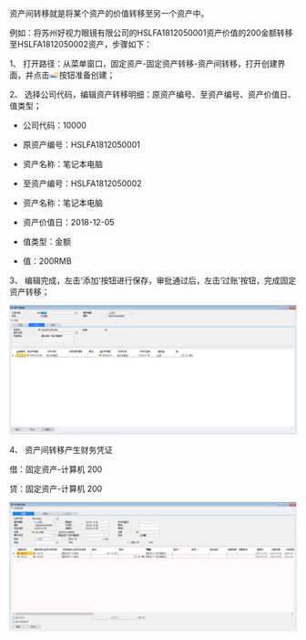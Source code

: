 资产间转移就是将某个资产的价值转移至另一个资产中。

例如：将苏州好视力眼镜有限公司的HSLFA1812050001资产价值的200金额转移至HSLFA1812050002资产，步骤如下：

1、 打开路径：从菜单窗口，固定资产-固定资产转移-资产间转移，打开创建界面，并点击![img](images/yw8.3.3.png)按钮准备创建；

2、 选择公司代码，编辑资产转移明细：原资产编号、至资产编号、资产价值日、值类型；

- 公司代码：10000

- 原资产编号：HSLFA1812050001

- 资产名称：笔记本电脑

- 至资产编号：HSLFA1812050002

- 资产名称：笔记本电脑

- 资产价值日：2018-12-05

- 值类型：金额

- 值：200RMB

3、 编辑完成，左击‘添加’按钮进行保存，审批通过后，左击‘过账’按钮，完成固定资产转移；

![img](images/yw8.3.1.png) 

4、 资产间转移产生财务凭证 

借：固定资产-计算机  200

贷：固定资产-计算机  200

![img](images/yw8.3.2.png)

